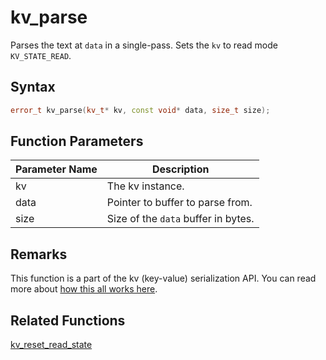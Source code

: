
# kv_parse

Parses the text at `data` in a single-pass. Sets the `kv` to read mode `KV_STATE_READ`.

## Syntax

```cpp
error_t kv_parse(kv_t* kv, const void* data, size_t size);
```

## Function Parameters

Parameter Name | Description
--- | ---
kv | The kv instance.
data | Pointer to buffer to parse from.
size | Size of the `data` buffer in bytes.

## Remarks

This function is a part of the kv (key-value) serialization API. You can read more about [how this all works here](https://github.com/RandyGaul/cute_framework/tree/master/docs/graphics/serialization).

## Related Functions
  
[kv_reset_read_state](https://github.com/RandyGaul/cute_framework/blob/master/docs/graphics/image/kv_reset_read_state.md)  
